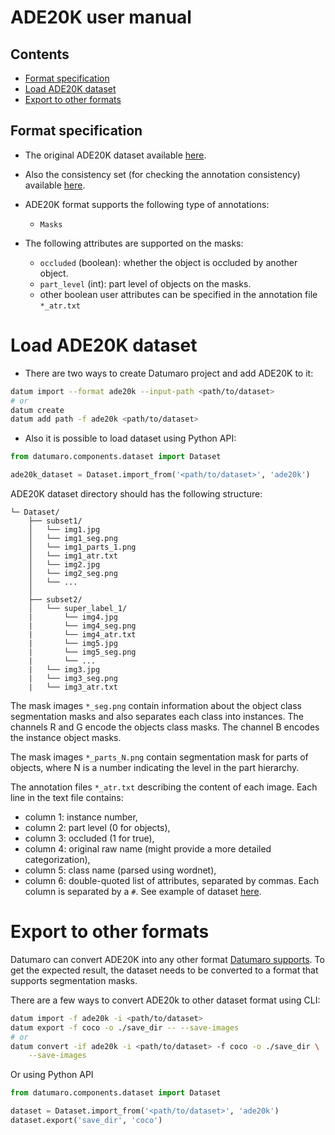# ADE20K user manual

## Contents
- [Format specification](#format-specification)
- [Load ADE20K dataset](#load-ade20k-dataset)
- [Export to other formats](#export-to-other-formats)

## Format specification

- The original ADE20K dataset available
[here](https://groups.csail.mit.edu/vision/datasets/ADE20K/).

- Also the consistency set (for checking the annotation consistency)
available [here](https://groups.csail.mit.edu/vision/datasets/ADE20K/ADE20K_2017_05_30_consistency.zip).

- ADE20K format supports the following type of annotations:
    - `Masks`

- The following attributes are supported on the masks:
    - `occluded` (boolean): whether the object is occluded by another object.
    - `part_level` (int): part level of objects on the masks.
    - other boolean user attributes can be specified
      in the annotation file `*_atr.txt`

# Load ADE20K dataset

- There are two ways to create Datumaro project and add ADE20K to it:

```bash
datum import --format ade20k --input-path <path/to/dataset>
# or
datum create
datum add path -f ade20k <path/to/dataset>
```

- Also it is possible to load dataset using Python API:

```python
from datumaro.components.dataset import Dataset

ade20k_dataset = Dataset.import_from('<path/to/dataset>', 'ade20k')
```

ADE20K dataset directory should has the following structure:

```
└─ Dataset/
    ├── subset1/
    │   └── img1.jpg
    │   └── img1_seg.png
    │   └── img1_parts_1.png
    │   └── img1_atr.txt
    │   └── img2.jpg
    │   └── img2_seg.png
    │   └── ...
    │
    ├── subset2/
    │   └── super_label_1/
    |       └── img4.jpg
    |       └── img4_seg.png
    |       └── img4_atr.txt
    |       └── img5.jpg
    |       └── img5_seg.png
    |       └── ...
    |   └── img3.jpg
    |   └── img3_seg.png
    |   └── img3_atr.txt

```

The mask images `*_seg.png` contain information about the object class
segmentation masks and also separates each class into instances. The channels R
and G encode the objects class masks. The channel B encodes the instance object
masks.

The mask images `*_parts_N.png` contain segmentation mask for parts of
objects, where N is a number indicating the level in the part hierarchy.

The annotation files `*_atr.txt` describing the content of each image. Each
line in the text file contains:
- column 1: instance number,
- column 2: part level (0 for objects),
- column 3: occluded (1 for true),
- column 4: original raw name (might provide a more detailed categorization),
- column 5: class name (parsed using wordnet),
- column 6: double-quoted list of attributes, separated by commas.
Each column is separated by a `#`. See example of dataset
[here](../..//tests/assets/ade20k_dataset).
# Export to other formats

Datumaro can convert ADE20K into any other format [Datumaro supports](../user_manual.md#supported-formats).
To get the expected result, the dataset needs to be converted to a format
that supports segmentation masks.

There are a few ways to convert ADE20k to other dataset format using CLI:

```bash
datum import -f ade20k -i <path/to/dataset>
datum export -f coco -o ./save_dir -- --save-images
# or
datum convert -if ade20k -i <path/to/dataset> -f coco -o ./save_dir \
    --save-images
```

Or using Python API

```python
from datumaro.components.dataset import Dataset

dataset = Dataset.import_from('<path/to/dataset>', 'ade20k')
dataset.export('save_dir', 'coco')
```

